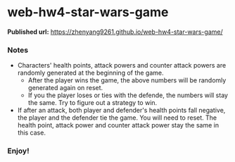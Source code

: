 # web-hw4-star-wars-game

**Published url:**  https://zhenyang9261.github.io/web-hw4-star-wars-game/

### Notes ###

* Characters' health points, attack powers and counter attack powers are randomly generated at the beginning of the game.
    * After the player wins the game, the above numbers will be randomly generated again on reset.
    * If you the player loses or ties with the defende, the numbers will stay the same. Try to figure out a strategy to win.
* If after an attack, both player and defender's health points fall negative, the player and the defender tie the game. You will need to reset. The health point, attack power and counter attack power stay the same in this case.  

### Enjoy! ###